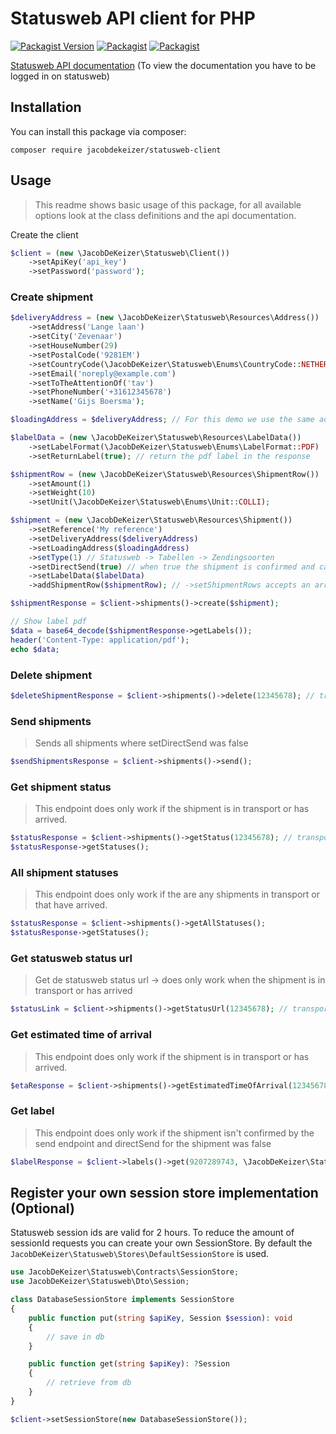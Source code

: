 # Statusweb API client for PHP

[![Packagist Version](https://img.shields.io/packagist/v/jacobdekeizer/statusweb-client)](https://packagist.org/packages/jacobdekeizer/statusweb-client)
[![Packagist](https://img.shields.io/packagist/l/jacobdekeizer/statusweb-client?color=brightgreen)](https://packagist.org/packages/jacobdekeizer/statusweb-client)
[![Packagist](https://img.shields.io/packagist/dt/jacobdekeizer/statusweb-client?color=brightgreen)](https://packagist.org/packages/jacobdekeizer/statusweb-client)

[Statusweb API documentation](https://www.statusweb.nl/DfEngine/Resource.asp?resource=fUVRYykH20cyyGDWSFHcudnyYovtsJPMviMCiH-S_zcm3qlw50UQf-gGtQTx9bENdgvl2pvJjErcN2sh67uHRR9rApGezWocU7hMuK8jZCbR4BKiqoLXp_8mnHo1aPmetTJI4PV_9CFv0X2O0hD5pQ==) (To view the documentation you have to be logged in on statusweb)

## Installation

You can install this package via composer:

```
composer require jacobdekeizer/statusweb-client
```

## Usage

> This readme shows basic usage of this package, for all available options look at the class definitions and the api documentation.

Create the client

```php
$client = (new \JacobDeKeizer\Statusweb\Client())
    ->setApiKey('api_key')
    ->setPassword('password');
```

### Create shipment

```php
$deliveryAddress = (new \JacobDeKeizer\Statusweb\Resources\Address())
    ->setAddress('Lange laan')
    ->setCity('Zevenaar')
    ->setHouseNumber(29)
    ->setPostalCode('9281EM')
    ->setCountryCode(\JacobDeKeizer\Statusweb\Enums\CountryCode::NETHERLANDS)
    ->setEmail('noreply@example.com')
    ->setToTheAttentionOf('tav')
    ->setPhoneNumber('+31612345678')
    ->setName('Gijs Boersma');

$loadingAddress = $deliveryAddress; // For this demo we use the same address

$labelData = (new \JacobDeKeizer\Statusweb\Resources\LabelData())
    ->setLabelFormat(\JacobDeKeizer\Statusweb\Enums\LabelFormat::PDF)
    ->setReturnLabel(true); // return the pdf label in the response

$shipmentRow = (new \JacobDeKeizer\Statusweb\Resources\ShipmentRow())
    ->setAmount(1)
    ->setWeight(10)
    ->setUnit(\JacobDeKeizer\Statusweb\Enums\Unit::COLLI);

$shipment = (new \JacobDeKeizer\Statusweb\Resources\Shipment())
    ->setReference('My reference')
    ->setDeliveryAddress($deliveryAddress)
    ->setLoadingAddress($loadingAddress)
    ->setType(1) // Statusweb -> Tabellen -> Zendingsoorten
    ->setDirectSend(true) // when true the shipment is confirmed and can't be deleted
    ->setLabelData($labelData)
    ->addShipmentRow($shipmentRow); // ->setShipmentRows accepts an array of ShipmentRows

$shipmentResponse = $client->shipments()->create($shipment);

// Show label pdf
$data = base64_decode($shipmentResponse->getLabels());
header('Content-Type: application/pdf');
echo $data;
```

### Delete shipment

```php
$deleteShipmentResponse = $client->shipments()->delete(12345678); // transportNumber
```

### Send shipments
> Sends all shipments where setDirectSend was false
```php
$sendShipmentsResponse = $client->shipments()->send();
```

### Get shipment status
> This endpoint does only work if the shipment is in transport or has arrived.
```php
$statusResponse = $client->shipments()->getStatus(12345678); // transportNumber
$statusResponse->getStatuses();
```

### All shipment statuses
> This endpoint does only work if the are any shipments in transport or that have arrived.
```php
$statusResponse = $client->shipments()->getAllStatuses();
$statusResponse->getStatuses();
```

### Get statusweb status url
> Get de statusweb status url -> does only work when the shipment is in transport or has arrived
```php
$statusLink = $client->shipments()->getStatusUrl(12345678); // transportNumber
```

### Get estimated time of arrival
> This endpoint does only work if the shipment is in transport or has arrived.
```php
$etaResponse = $client->shipments()->getEstimatedTimeOfArrival(12345678); // transportNumber
```

### Get label
> This endpoint does only work if the shipment isn't confirmed by the send endpoint and directSend for the shipment was false
```php
$labelResponse = $client->labels()->get(9207289743, \JacobDeKeizer\Statusweb\Enums\LabelFormat::PDF);
```

## Register your own session store implementation (Optional)

Statusweb session ids are valid for 2 hours.
To reduce the amount of sessionId requests you can create your own SessionStore.
By default the `JacobDeKeizer\Statusweb\Stores\DefaultSessionStore` is used.

```php
use JacobDeKeizer\Statusweb\Contracts\SessionStore;
use JacobDeKeizer\Statusweb\Dto\Session;

class DatabaseSessionStore implements SessionStore
{
    public function put(string $apiKey, Session $session): void
    {
        // save in db
    }

    public function get(string $apiKey): ?Session
    {
        // retrieve from db
    }
}
```

```php
$client->setSessionStore(new DatabaseSessionStore());
```

